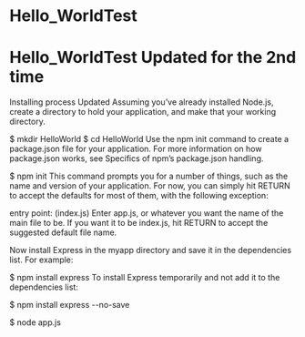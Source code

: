 # Hello_WorldTest
# Hello_WorldTest Updated for the 2nd time
Installing process Updated Assuming you’ve already installed Node.js, create a directory to hold your application, and make that your working directory.

$ mkdir HelloWorld $ cd HelloWorld Use the npm init command to create a package.json file for your application. For more information on how package.json works, see Specifics of npm’s package.json handling.

$ npm init This command prompts you for a number of things, such as the name and version of your application. For now, you can simply hit RETURN to accept the defaults for most of them, with the following exception:

entry point: (index.js) Enter app.js, or whatever you want the name of the main file to be. If you want it to be index.js, hit RETURN to accept the suggested default file name.

Now install Express in the myapp directory and save it in the dependencies list. For example:

$ npm install express To install Express temporarily and not add it to the dependencies list:

$ npm install express --no-save

$ node app.js
